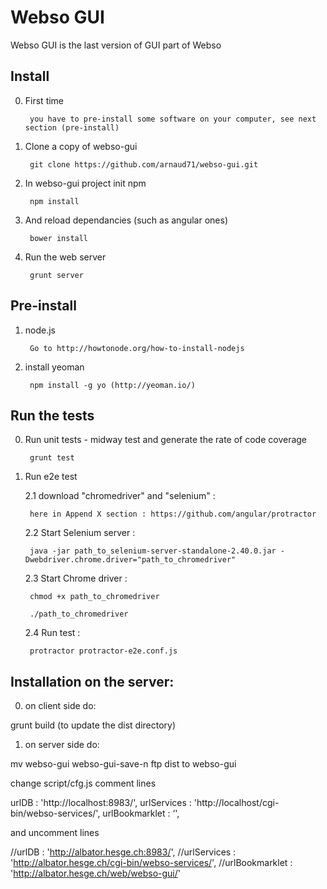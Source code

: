 Webso GUI
==========

Webso GUI is the last version of GUI part of Webso

Install
-------

0. First time

        you have to pre-install some software on your computer, see next section (pre-install)

1. Clone a copy of webso-gui

        git clone https://github.com/arnaud71/webso-gui.git

2. In webso-gui project init npm

        npm install


3. And reload dependancies (such as angular ones)

        bower install

4. Run the web server

        grunt server

Pre-install
-----------

1. node.js

        Go to http://howtonode.org/how-to-install-nodejs

2. install yeoman

        npm install -g yo (http://yeoman.io/)


Run the tests 
-------------

0. Run unit tests - midway test and generate the rate of code coverage

		grunt test

1. Run e2e test

	2.1 download "chromedriver" and "selenium" :
		
		here in Append X section : https://github.com/angular/protractor

	2.2 Start Selenium server :

		java -jar path_to_selenium-server-standalone-2.40.0.jar -Dwebdriver.chrome.driver="path_to_chromedriver"
		
	2.3 Start Chrome driver  :

		chmod +x path_to_chromedriver
		
		./path_to_chromedriver

	2.4 Run test :

		protractor protractor-e2e.conf.js


Installation on the server:
---------------------------


0. on client side do:

grunt build (to update the dist directory)


1. on server side do:

mv webso-gui webso-gui-save-n
ftp dist to webso-gui

change script/cfg.js
comment lines

  urlDB               : 'http://localhost:8983/',
  urlServices         : 'http://localhost/cgi-bin/webso-services/',
  urlBookmarklet      : ‘',

and uncomment lines

 //urlDB           : 'http://albator.hesge.ch:8983/',
  //urlServices     : 'http://albator.hesge.ch/cgi-bin/webso-services/',
  //urlBookmarklet  : 'http://albator.hesge.ch/web/webso-gui/'
